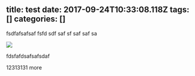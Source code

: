 title: test
date: 2017-09-24T10:33:08.118Z
tags: []
categories: []
---
fsdfafsafsaf
fsfd
sdf
saf
sf
saf
saf
sa


![](/images/image-20170924-202919.png)


fdsfafdsafsafsdaf

12313131
more